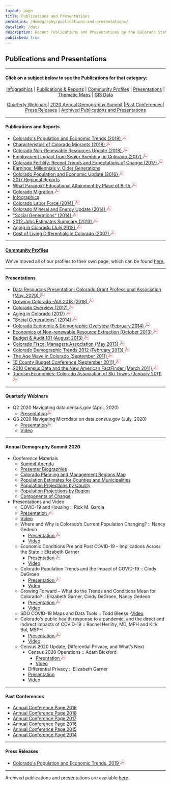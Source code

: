 ```yaml
---
layout: page
title: Publications and Presentations
permalink: /demography/publications-and-presentations/
datalink: /data
description: Recent Publications and Presentations by the Colorado State Demography Office
published: true
---
```


## Publications and Presentations

- - -

#### Click on a subject below to see the Publications for that category:


<div style="text-align: center;" markdown="1">

[Infographics](/demography/infographics#infographics) \| [Publications & Reports](#publications-and-reports) \| [Community Profiles](#community-profiles) \| [Presentations](#presentations) \| [Thematic Maps](/gis/thematic-maps#thematic-maps) \| [GIS Data](/gis/gis-data#gis-data)

 [Quarterly Webinars](#quarterly-webinars)\| [2020 Annual Demography Summit](#annual-demography-summit-2020) \|[Past Conferences](#past-conferences)\| [Press Releases](#press-releases) \| [Archived Publications and Presentations](/demography/archived-publications-and-presentations#archived-publications-and-presentations)

</div>



- - -

#### Publications and Reports
- [Colorado's Population and Economic Trends (2019) ![pdf](/images/page_white_acrobat.png 'download pdf file')](https://drive.google.com/uc?export=download&id=1ftugvPGk5GDFzxan0XAJKq9ytGr7sdCg)
- [Characteristics of Colorado Migrants (2018) ![pdf](/images/page_white_acrobat.png 'download pdf file')](https://drive.google.com/uc?export=download&id=1UaUuhTWxQiX7Kdu-b3vJn8J9V10BtOFn)
- [Colorado Non-Renewable Resources Update (2018) ![pdf](/images/page_white_acrobat.png 'download pdf file')](https://drive.google.com/uc?export=download&id=1cT9svV10PxlrC46ucauNJttgJc0GS4sN)
- [Employment Impact from Senior Spending in Colorado (2017) ![pdf](/images/page_white_acrobat.png 'download pdf file')](https://drive.google.com/uc?export=download&id=0B2FMBVetYCVCSDBQVlE1WkQxUlE)
- [Colorado Fertility: Recent Trends and Expectations of Change (2017) ![pdf](/images/page_white_acrobat.png 'download pdf file')](https://drive.google.com/uc?export=download&id=0B2FMBVetYCVCRUxUQjg0R0NKSkU)
- [Earnings: Millennials v. Older Generations](https://demography.dola.colorado.gov/crosstabs/millennial-earnings/)
- [Colorado Population and Economic Update (2016) ![pdf](/images/page_white_acrobat.png 'download pdf file')](https://drive.google.com/uc?export=download&id=0ByjImPUKASTTQm5LSG5SMm16UFU)
- [2017 Regional Reports](/demography/region-reports-2014/)
- [What Paradox? Educational Attainment by Place of Birth ![pdf](/images/page_white_acrobat.png 'download pdf file')](https://drive.google.com/uc?export=download&id=0B2oqdPZKJqK7RDloZG45V2JmNmc)
- [Colorado Migration ![pdf](/images/page_white_acrobat.png 'download pdf file')](https://drive.google.com/uc?export=download&id=0B2oqdPZKJqK7TVRiYlI5RnR0Tms)
- [Infographics](/demography/infographics#infographics)
- [Colorado Labor Force (2014) ![pdf](/images/page_white_acrobat.png 'download pdf file')](https://drive.google.com/uc?export=download&id=0B2oqdPZKJqK7T3FqeGdUZDhUOGM)
- [Colorado Mineral and Energy Update (2014) ![pdf](/images/page_white_acrobat.png 'download pdf file')](https://drive.google.com/uc?export=download&id=0B2oqdPZKJqK7UWNjU1ZuVnVEUmc)
- [\"Social Generations\" (2014) ![pdf](/images/page_white_acrobat.png 'download pdf file')](https://drive.google.com/uc?export=download&id=0B2oqdPZKJqK7dU9uVzdzaE84c0k)
- [2012 Jobs Estimates Summary  (2013) ![pdf](/images/page_white_acrobat.png 'download pdf file')](https://drive.google.com/uc?export=download&id=0B2oqdPZKJqK7MEVncWlCVmNEVE0)
- [Aging in Colorado (July 2012) ![pdf](/images/page_white_acrobat.png 'download pdf file')](https://drive.google.com/uc?export=download&id=0B2oqdPZKJqK7NnhnQnVhWHdJV1E)
- [Cost of Living Differentials in Colorado (2007) ![pdf](/images/page_white_acrobat.png 'download pdf file')](https://drive.google.com/uc?export=download&id=0B2oqdPZKJqK7NE1XNDVrN2tBelE)


- - -
 
#### [Community Profiles](https://demography.dola.colorado.gov/colorado-demographic-profiles/)

We've moved all of our profiles to their own page, which can be found [here.](https://demography.dola.colorado.gov/colorado-demographic-profiles/)

- - -

#### Presentations

- [Data Resources Presentation: Colorado Grant Professional Association (May, 2020) ![pdf](/images/page_white_acrobat.png 'download pdf file')](https://drive.google.com/uc?export=download&id=1GpEa7vnYqidfInusIUOmLaImy2WzJZAp)
- [Growing Colorado -AIA 2018 (2018) ![pdf](/images/page_white_acrobat.png 'download pdf file')](https://drive.google.com/uc?export=download&id=1o9KoOYWB0LcqknYnCLTfk6XotZjHwAea)
- [Colorado Overview (2017) ![pdf](/images/page_white_acrobat.png 'download pdf file')](https://drive.google.com/uc?export=download&id=0B9kZxy54UDqMZDFWVEpvb2dWSHM)
- [Aging in Colorado (2017) ![pdf](/images/page_white_acrobat.png 'download pdf file')](https://drive.google.com/uc?export=download&id=0B9kZxy54UDqMbklTdy1qNWc1bTQ)
- [\"Social Generations\" (2014) ![pdf](/images/page_white_acrobat.png 'download pdf file')](https://drive.google.com/uc?export=download&id=0B2oqdPZKJqK7bkxBeXN3TlFlNEE)
- [Colorado Economic & Demographic Overview (February 2014) ![pdf](/images/page_white_acrobat.png 'download pdf file')](https://drive.google.com/uc?export=download&id=0B2oqdPZKJqK7VnVocTdzS1ByV00)
- [Economics of Non-renewable Resource Extraction (October 2013) ![pdf](/images/page_white_acrobat.png 'download pdf file')](https://drive.google.com/uc?export=download&id=0B2oqdPZKJqK7aUNDRUZkamVpTlk)
- [Budget & Audit 101 (August 2013) ![pdf](/images/page_white_acrobat.png 'download pdf file')](https://drive.google.com/uc?export=download&id=0B2oqdPZKJqK7NVdvUldCeURyRUE)
- [Colorado Fiscal Managers Association (May 2013) ![pdf](/images/page_white_acrobat.png 'download pdf file')](https://drive.google.com/uc?export=download&id=0B2oqdPZKJqK7SW4zQVpvUGZWU2M)
- [Colorado Demographic Trends 2012 (February 2013) ![pdf](/images/page_white_acrobat.png 'download pdf file')](https://drive.google.com/uc?export=download&id=0B2oqdPZKJqK7ajJtekt1U1k3d0k)
- [The Age Wave in Colorado (September 2011) ![pdf](/images/page_white_acrobat.png 'download pdf file')](https://drive.google.com/uc?export=download&id=0B2oqdPZKJqK7SWxLUVhfUXc3VlE)
- [10 County Budget Conference (September 2011) ![pdf](/images/page_white_acrobat.png 'download pdf file')](https://drive.google.com/uc?export=download&id=0B2oqdPZKJqK7ZDRpWE5VblFQYzQ)
- [2010 Census Data and the New American FactFinder (March 2011) ![pdf](/images/page_white_acrobat.png 'download pdf file')](https://drive.google.com/uc?export=download&id=0B2oqdPZKJqK7c3F6aVk5LUlKd1U)
- [Tourism Economies: Colorado Association of Ski Towns (January 2011) ![pdf](/images/page_white_acrobat.png 'download pdf file')](https://drive.google.com/uc?export=download&id=0B2oqdPZKJqK7bHZRV3ZYZUhTcVE)

- - -

#### Quarterly Webinars

- Q2 2020 Navigating data.census.gov (April, 2020)
   - [Presentation![pdf](/images/page_white_acrobat.png 'download pdf file')](https://drive.google.com/uc?export=download&id=1e5xNp_iA5vb7kNo0y1mAaZvtgbyYBplZ)
- Q3 2020 Navigating Microdata on data.census.gov (July, 2020) 
   - [Presentation![pdf](/images/page_white_acrobat.png 'download pdf file')](https://drive.google.com/uc?export=download&id=15bs1ZL3VVQc_W48I5yjGXrSXYdhwm2oS)   
   - [Video](https://youtu.be/WWNJneZXLCQ)

- - -

#### Annual Demography Summit 2020

- Conference Materials 
  - [Summit Agenda](https://drive.google.com/file/d/1PZCw5d0YoEKvcZiFso9wje3Gc5154clq/view?usp=sharing)
  - [Presenter Biographies](https://drive.google.com/file/d/115bwp-0s_uN4OCliOO7UGgVy_VjwnKKX/view?usp=sharing)
  - [Colorado Planning and Management Regions Map](https://drive.google.com/file/d/1rVVVeTO9Ym4E9DKewWvhoh1k023u-iWh/view?usp=sharing)
  - [Population Estimates for Counties and Municipalities](https://demography.dola.colorado.gov/population/population-totals-municipalities/#population-totals-for-colorado-municipalities)
  - [Population Projections by County](https://demography.dola.colorado.gov/population/population-totals-counties/#population-totals-for-colorado-counties)
  - [Population Projections by Region](https://demography.dola.colorado.gov/population/population-totals-colorado-substate/#population-totals-for-colorado-and-sub-state-regions)
  - [Components of Change](https://demography.dola.colorado.gov/births-deaths-migration/) 
- Presentations and Video
  -  COVID-19 and Housing :: Rick M. Garcia
    - [Presentation ![pdf](/images/page_white_acrobat.png 'download pdf file')](https://drive.google.com/file/d/1-4GdAqLsnCoTc3sYc5Rr1qzNTLcktkCb/view?usp=sharing)
    - [Video](https://youtu.be/m4cI4EOPRVc)
  - Where and Why is Colorado’s Current Population Changing? :: Nancy Gedeon
    - [Presentation ![pdf](/images/page_white_acrobat.png 'download pdf file')](https://drive.google.com/file/d/16J2LKEUH8W6J0gMX959ObBwrCg4F4egF/view?usp=sharing)
    - [Video](https://youtu.be/r1H3nJIp048)
  - Economic Conditions Pre and Post COVID-19 – Implications Across the State :: Elizabeth Garner
    - [Presentation ![pdf](/images/page_white_acrobat.png 'download pdf file')](https://drive.google.com/file/d/1fqGIKAH5ByTDLuJ2gJREWnI4KAlFF0A5/view?usp=sharing)
	- [Video](https://youtu.be/mD_enmgJe7U)
  - Colorado Population Trends and the Impact of COVID-19 :: Cindy DeGroen
    - [Presentation ![pdf](/images/page_white_acrobat.png 'download pdf file')](https://drive.google.com/file/d/1sH3yaJF-z_7YuA00dWRmEihR8U96akuK/view?usp=sharing)
	- [Video](https://youtu.be/rtNxZtr0BOo)
  - Growing Forward – What do the Trends and Conditions Mean for Colorado? :: Elizabeth Garner, Cindy DeGroen, Nancy Gedeon
    - [Presentation ![pdf](/images/page_white_acrobat.png 'download pdf file')](https://drive.google.com/file/d/1Key2N-y6pmDQJ5OJdZggudtmPzEcr2Dt/view?usp=sharing)
	- [Video]()
  - SDO COVID-19 Maps and Data Tools :: Todd Bleess
    -[Video](https://youtu.be/swxAr3D8Ii4)
  - Colorado's public health response to a pandemic, and the direct and indirect impacts of COVID-19 :: Rachel Herlihy, MD, MPH and Kirk Bol, MSPH
    - [Presentation ![pdf](/images/page_white_acrobat.png 'download pdf file')](https://drive.google.com/file/d/1KhpRwJUF2C2FQz_LzpmuRdGvaR44Sz4B/view?usp=sharing)
	- [Video]()
  - Census 2020 Update, Differential Privacy, and What’s Next
    - Census 2020 Operations :: Adam Bickford
      - [Preentation ![pdf](/images/page_white_acrobat.png 'download pdf file')](https://drive.google.com/file/d/1vPHO4nQcsoESMPP7AeaPu7vt2s-GcBQ9/view?usp=sharing)
      - [Video](https://youtu.be/umYMmqiHsv4)
    -  Differential Privacy :: Elizabeth Garner
      - [Presentation](https://drive.google.com/file/d/1nfHCX_CZROZszcztLWD-7q9-Efa5Jhln/view?usp=sharing)
      - [Video](https://youtu.be/Fun05VuHRNQ)
 



---

#### Past Conferences
 - [Annual Conference Page 2019](/demography/annual-demography-summit-2019/#annual-demography-summit-videos-2019)
 - [Annual Conference Page 2018](/demography/annual-demography-summit-2018/#annual-demography-summit-videos-2018)
 - [Annual Conference Page 2017](/demography/annual-demography-summit-2017/#annual-demography-summit-videos-2017)
 - [Annual Conference Page 2016](/demography/annual-demography-summit-2016/#annual-demography-summit-videos-2016)
 - [Annual Conference Page 2015](/demography/annual-demography-meeting-2015/#annual-demography-meeting-videos-2015)
 - [Annual Conference Page 2014](/demography/annual-demography-meeting-2014/#annual-demography-meeting-videos-2014)

- - -

#### Press Releases

   - [Colorado's Population and Economic Trends, 2019 ![pdf](/images/page_white_acrobat.png 'download pdf file')](https://drive.google.com/open?id=1ftugvPGk5GDFzxan0XAJKq9ytGr7sdCg)  
   
- - -

Archived publications and presentations are available [here](/demography/archived-publications-and-presentations#archived-publications-and-presentations).
